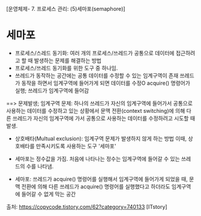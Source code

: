 [운영체제- 7. 프로세스 관리: (5)세마포(semaphore)]

# 세마포
- 프로세스/스레드 동기화: 여러 개의 프로세스/쓰레드가 공통으로 데이터에 접근하려고 할 때 발생하는 문제를 해결하는 방법
- 프로세스/쓰레드 동기화를 위한 도구 중 하나임.
- 쓰레드가 동작하는 공간에는 공통 데이터를 수정할 수 있는 임계구역이 존재
쓰레드가 동작을 하면서 임계구역에 들어가게 되면 데이터를 수정O
acquire() 명령어가 실행; 쓰레드가 임계구역에 들어감

==> 문제발생;
임계구역 문제: 하나의 쓰레드가 자신의 임계구역에 들어가서 공통으로 사용하는 데이터를 수정하고 있는 상황에서 문맥 전환(context switching)에 의해 다른 쓰레드가 자신의 임계구역에 가서 공통으로 사용하는 데이터를 수정하려고 시도할 때 발생.

- 상호배타(Multual exclusion): 임계구역 문제가 발생하지 않게 하는 방법
이때, 상호배타를 만족시키도록 사용하는 도구 '세마포'

- 세마포는 정수값을 가짐.
처음에 나타나는 정수는 임계구역에 들어갈 수 있는 쓰레드의 수를 나타냄.

- 세마포: 쓰레드가 acquire() 명령어를 실행해서 임계구역에 들어가게 되었을 때, 문맥 전환에 의해 다른 쓰레드가 acquire() 명령어를 실행했다고 하더라도 임계구역에 들어갈 수 없게 막는 공간







출처: https://copycode.tistory.com/62?category=740133 [ITstory]